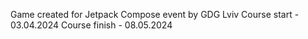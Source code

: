 Game created for Jetpack Compose event by GDG Lviv 
Course start - 03.04.2024
Course finish - 08.05.2024
